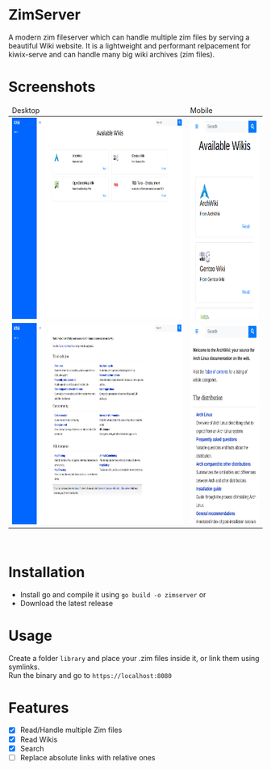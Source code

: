 # ZimServer
A modern zim fileserver which can handle multiple zim files by serving a beautiful Wiki website. It is a lightweight and performant relpacement for kiwix-serve and can handle many big wiki archives (zim files).

# Screenshots
<table>
<thead>
    <td>
        Desktop
    </td>
    <td>
        Mobile
    </td>
</thead>
<tr>
    <td>
        <img src=".img/home.png" width="auto" height="399px"/>
    </td>
    <td>
        <img src=".img/home_mobile.png" width="auto" height="399px"/>
    </td>
</tr>
<tr>
    <td>
        <img src=".img/wiki.png" width="auto" height="399px"/>
    </td>
    <td>
        <img src=".img/wiki_mobile.png" width="auto" height="399px"/>
    </td>
</tr>
</table>
<br>
 

# Installation
- Install go and compile it using `go build -o zimserver`
or
- Download the latest release

# Usage
Create a folder `library` and place your .zim files inside it, or link them using symlinks.<br>
Run the binary and go to `https://localhost:8080`

# Features
- [x] Read/Handle multiple Zim files
- [x] Read Wikis
- [x] Search
- [ ] Replace absolute links with relative ones
